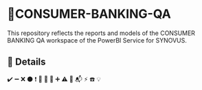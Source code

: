 # :city_sunrise:CONSUMER-BANKING-QA
This repository reflects the reports and models of the CONSUMER BANKING QA workspace of the PowerBI Service for SYNOVUS.

## :bank: Details

:heavy_check_mark:
:heavy_minus_sign:
:x:
:black_circle:
:heavy_exclamation_mark:
:small_blue_diamond:
:small_orange_diamond:
:small_red_triangle:
:heavy_plus_sign:
:warning:
:page_with_curl:
:mailbox_with_mail:
:zap:
:phone:
:bulb:
